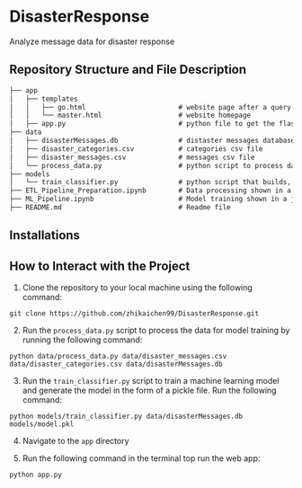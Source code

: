 # DisasterResponse
Analyze message data for disaster response

## 

## Repository Structure and File Description

```markdown
├── app
│   ├── templates
│   │   ├── go.html                       # website page after a query has been made
│   │   └── master.html                   # website homepage
│   ├── app.py                            # python file to get the flask web app running
├── data
│   ├── disasterMessages.db               # distaster messages database
│   ├── disaster_categories.csv           # categories csv file
│   ├── disaster_messages.csv             # messages csv file
│   └── process_data.py                   # python script to process data for model training
├── models
│   └── train_classifier.py               # python script that builds, train, evaluate, and save model. 
├── ETL_Pipeline_Preparation.ipynb        # Data processing shown in a jupyter notebook
├── ML_Pipeline.ipynb                     # Model training shown in a jupyter notebook
├── README.md                             # Readme file            

```


## Installations

## How to Interact with the Project

1. Clone the repository to your local machine using the following command:
```
git clone https://github.com/zhikaichen99/DisasterResponse.git
```
2. Run the `process_data.py` script to process the data for model training by running the following command:
```
python data/process_data.py data/disaster_messages.csv data/disaster_categories.csv data/disasterMessages.db
```
3. Run the `train_classifier.py` script to train a machine learning model and generate the model in the form of a pickle file. Run the following command:
```
python models/train_classifier.py data/disasterMessages.db models/model.pkl
```
4. Navigate to the `app` directory

5. Run the following command in the terminal top run the web app:
```
python app.py
```
